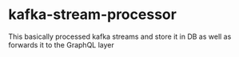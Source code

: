 # kafka-stream-processor
This basically processed kafka streams and store it in DB as well as forwards it to the GraphQL layer
